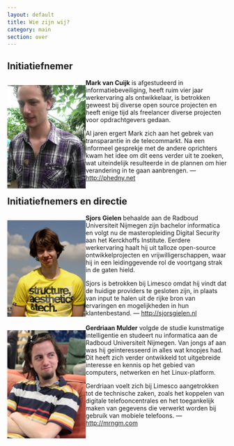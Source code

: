```yaml
---
layout: default
title: Wie zijn wij?
category: main
section: over
---
```


<h2>Initiatiefnemer</h2>

<div><p style="float: left;"><img src="../img/MarkVanCuijk.png" height="237px" width="180px"></p>
<p><strong>Mark van Cuijk</strong> is afgestudeerd in informatiebeveiliging, heeft ruim vier jaar werkervaring als ontwikkelaar, is betrokken geweest bij diverse open source projecten en heeft enige tijd als freelancer diverse projecten voor opdrachtgevers gedaan.</p>
<p>Al jaren ergert Mark zich aan het gebrek van transparantie in de telecommarkt. Na een informeel gesprekje met de andere oprichters kwam het idee om dit eens verder uit te zoeken, wat uiteindelijk resulteerde in de plannen om hier verandering in te gaan aanbrengen. — <a href="http://phedny.net">http://phedny.net</a></p>
</div>

<div style="clear: left;">
<h2>Initiatiefnemers en directie</h2>
<p style="float: left;"><img src="../img/SjorsGielen.png" height="221px" width="180px"></p>
<p><strong>Sjors Gielen</strong> behaalde aan de Radboud Universiteit Nijmegen zijn bachelor informatica en volgt nu de masteropleiding Digital Security aan het Kerckhoffs Institute. Eerdere werkervaring haalt hij uit talloze open-source ontwikkelprojecten en vrijwilligerschappen, waar hij in een leidinggevende rol de voortgang strak in de gaten hield.</p>
<p>Sjors is betrokken bij Limesco omdat hij vindt dat de huidige providers te gesloten zijn, in plaats van input te halen uit de rijke bron van ervaringen en mogelijkheden in hun klantenbestand. — <a href="http://sjorsgielen.nl">http://sjorsgielen.nl</a></p>
</div>

<div style="clear: left;"><p style="float: left;"><img src="../img/GerdriaanMulder.jpg" height="248px" width="180px"></p>
<p><strong>Gerdriaan Mulder</strong> volgde de studie kunstmatige intelligentie en studeert nu informatica aan de Radboud Universiteit Nijmegen. Van jongs af aan was hij geïnteresseerd in alles wat knopjes had. Dit heeft zich verder ontwikkeld tot uitgebreide interesse en kennis op het gebied van computers, netwerken en het Linux-platform.<p>
<p>Gerdriaan voelt zich bij Limesco aangetrokken tot de technische zaken, zoals het koppelen van digitale telefooncentrales en het toegankelijk maken van gegevens die verwerkt worden bij gebruik van mobiele telefoons. — <a href="http://mrngm.com">http://mrngm.com</a></p>
</div>
